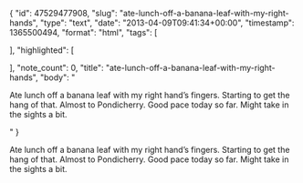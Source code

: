 {
  "id": 47529477908,
  "slug": "ate-lunch-off-a-banana-leaf-with-my-right-hands",
  "type": "text",
  "date": "2013-04-09T09:41:34+00:00",
  "timestamp": 1365500494,
  "format": "html",
  "tags": [

  ],
  "highlighted": [

  ],
  "note_count": 0,
  "title": "ate-lunch-off-a-banana-leaf-with-my-right-hands",
  "body": "<p>Ate lunch off a banana leaf with my right hand&rsquo;s fingers. Starting to get the hang of that. Almost to Pondicherry. Good pace today so far. Might take in the sights a bit.</p>"
}

<p>Ate lunch off a banana leaf with my right hand&rsquo;s fingers. Starting to get the hang of that. Almost to Pondicherry. Good pace today so far. Might take in the sights a bit.</p>
